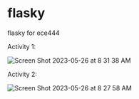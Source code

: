 # flasky
flasky for ece444

Activity 1:

![Screen Shot 2023-05-26 at 8 31 38 AM](https://github.com/novasteve/flasky/assets/3990663/c383291d-addb-4b2e-9511-128d13ec6407)

Activity 2:

![Screen Shot 2023-05-26 at 8 27 58 AM](https://github.com/novasteve/flasky/assets/3990663/94af8ce1-3500-4351-9795-6db108428d4b)

